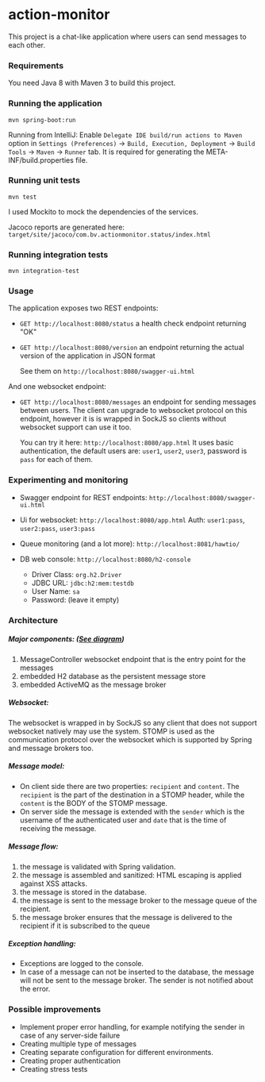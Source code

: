 # action-monitor

This project is a chat-like application where users can send messages to each other.

### Requirements

You need Java 8 with Maven 3 to build this project.

### Running the application

`mvn spring-boot:run`

Running from IntelliJ:
Enable `Delegate IDE build/run actions to Maven` option in `Settings (Preferences)` -> `Build, Execution, Deployment` -> `Build Tools` -> `Maven` -> `Runner` tab.
It is required for generating the META-INF/build.properties file. 

### Running unit tests
`mvn test`

I used Mockito to mock the dependencies of the services.

Jacoco reports are generated here: `target/site/jacoco/com.bv.actionmonitor.status/index.html`

### Running integration tests
`mvn integration-test`

### Usage

The application exposes two REST endpoints:

-   `GET http://localhost:8080/status` a health check endpoint returning "OK"
-   `GET http://localhost:8080/version` an endpoint returning the actual version of the application in JSON format

    See them on `http://localhost:8080/swagger-ui.html`

And one websocket endpoint:

-   `GET http://localhost:8080/messages` an endpoint for sending messages between users. 
    The client can upgrade to websocket protocol on this endpoint, however it is is wrapped in SockJS so clients without websocket support can use it too.

    You can try it here: `http://localhost:8080/app.html`
    It uses basic authentication, the default users are: `user1`, `user2`, `user3`, password is `pass` for each of them.

### Experimenting and monitoring

- Swagger endpoint for REST endpoints: `http://localhost:8080/swagger-ui.html`

- Ui for websocket: `http://localhost:8080/app.html` Auth: `user1:pass`, `user2:pass`, `user3:pass`

- Queue monitoring (and a lot more): `http://localhost:8081/hawtio/`

- DB web console: `http://localhost:8080/h2-console`
     - Driver Class: `org.h2.Driver`
     - JDBC URL: `jdbc:h2:mem:testdb`
     - User Name: `sa`
     - Password: (leave it empty)

### Architecture

##### Major components: ([See diagram](diagram.png))
1. MessageController websocket endpoint that is the entry point for the messages
2. embedded H2 database as the persistent message store
3. embedded ActiveMQ as the message broker

##### Websocket:
The websocket is wrapped in by SockJS so any client that does not support websocket natively may use the system.
STOMP is used as the communication protocol over the websocket which is supported by Spring and message brokers too.

##### Message model:
- On client side there are two properties: `recipient` and `content`.
The `recipient` is the part of the destination in a STOMP header, while the `content` is the BODY of the STOMP message.
- On server side the message is extended with the `sender` which is the username of the authenticated user and `date` that is the time of receiving the message.

##### Message flow:
1. the message is validated with Spring validation.
2. the message is assembled and sanitized: HTML escaping is applied against XSS attacks.
3. the message is stored in the database.
4. the message is sent to the message broker to the message queue of the recipient.
5. the message broker ensures that the message is delivered to the recipient if it is subscribed to the queue

##### Exception handling:
- Exceptions are logged to the console.
- In case of a message can not be inserted to the database, the message will not be sent to the message broker. The sender is not notified about the error.

### Possible improvements
- Implement proper error handling, for example notifying the sender in case of any server-side failure
- Creating multiple type of messages
- Creating separate configuration for different environments.
- Creating proper authentication
- Creating stress tests 